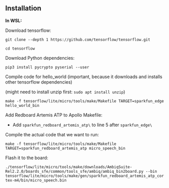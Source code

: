 ## Installation

**In WSL:**

Download tensorflow:

`git clone --depth 1 https://github.com/tensorflow/tensorflow.git`

`cd tensorflow`

Download Python dependencies:

`pip3 install pycrypto pyserial --user`

Compile code for hello_world (important, because it downloads and installs other tensorflow dependencies)

(might need to install unzip first: `sudo apt install unzip`)

`make -f tensorflow/lite/micro/tools/make/Makefile TARGET=sparkfun_edge hello_world_bin`

Add Redboard Artemis ATP to Apollo Makefile:

* Add `sparkfun_redboard_artemis_atp\` to line 5 after `sparkfun_edge\`

Compile the actual code that we want to run:

`make -f tensorflow/lite/micro/tools/make/Makefile TARGET=sparkfun_redboard_artemis_atp micro_speech_bin`

Flash it to the board:

`./tensorflow/lite/micro/tools/make/downloads/AmbiqSuite-Rel2.2.0/boards_sfe/common/tools_sfe/ambiq/ambiq_bin2board.py --bin tensorflow/lite/micro/tools/make/gen/sparkfun_redboard_artemis_atp_cortex-m4/bin/micro_speech.bin`